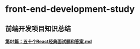 # front-end-development-study #
## 前端开发项目知识总结 ##
**[第01篇：五十个React经典面试题和答案.md](https://github.com/jerrychane/front-end-development-study/blob/master/01_%E4%BA%94%E5%8D%81%E4%B8%AAReact%E7%BB%8F%E5%85%B8%E9%9D%A2%E8%AF%95%E9%A2%98%E5%92%8C%E7%AD%94%E6%A1%88.md)**
